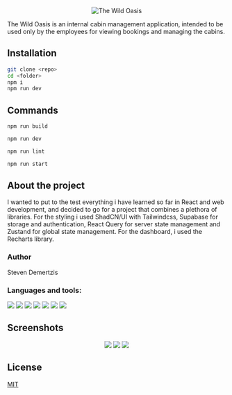 <p align="center"> <img src="https://github.com/stevendemer/the-wild-oasis/assets/47676542/fca73202-afb1-4552-a5d8-aad3077b6b90" alt="The Wild Oasis" /> </p>



The Wild Oasis is an internal cabin management application, intended to be used only by the employees for viewing bookings and managing the cabins. 

## Installation

```bash
git clone <repo>
cd <folder>
npm i
npm run dev
```

## Commands

```javascript
npm run build

npm run dev

npm run lint

npm run start
```

## About the project

I wanted to put to the test everything i have learned so far in React and web development, and decided to go for a project
that combines a plethora of libraries. For the styling i used ShadCN/UI with Tailwindcss, Supabase for storage and authentication, React Query for server state management and Zustand for global state management. For the dashboard, i used the Recharts library.

### Author
Steven Demertzis


<h3 align="left">Languages and tools: </h3>


<p align="left">
<img src="https://img.shields.io/badge/TypeScript-007ACC?style=for-the-badge&logo=typescript&logoColor=white" />

<img src="https://img.shields.io/badge/PostgreSQL-316192?style=for-the-badge&logo=postgresql&logoColor=white"  />

<img src="https://img.shields.io/badge/Supabase-181818?style=for-the-badge&logo=supabase&logoColor=white" />

<img src="https://img.shields.io/badge/Tailwind_CSS-38B2AC?style=for-the-badge&logo=tailwind-css&logoColor=white" />

<img src="https://img.shields.io/badge/shadcn%2Fui-000000?style=for-the-badge&logo=shadcnui&logoColor=white" />

<img src="https://img.shields.io/badge/React_Query-FF4154?style=for-the-badge&logo=ReactQuery&logoColor=white" />

<img src="https://img.shields.io/badge/React_Router-CA4245?style=for-the-badge&logo=react-router&logoColor=white" />
</p>


## Screenshots

<p align="center">
<img src="https://github.com/stevendemer/the-wild-oasis/assets/47676542/0cd75289-4d80-422e-ab35-128276ac1e5c" />
<img src="https://github.com/stevendemer/the-wild-oasis/assets/47676542/dc2cd3a7-1029-4745-a574-a969b8d15208" />
<img src="https://github.com/stevendemer/the-wild-oasis/assets/47676542/5d05e72a-18ce-4e3b-829a-573bdf3a0395" />
</p>




## License

[MIT](https://choosealicense.com/licenses/mit/)
